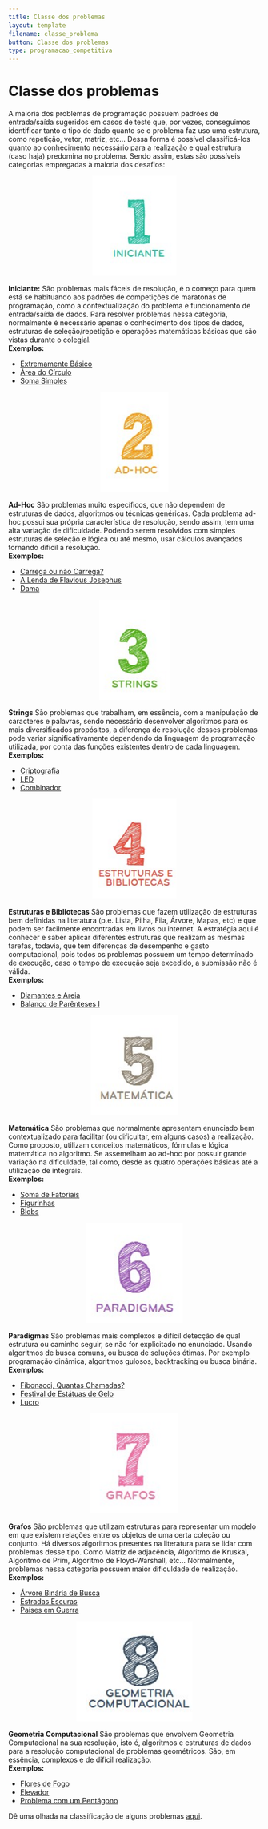 ```yaml
---
title: Classe dos problemas
layout: template
filename: classe_problema
button: Classe dos problemas
type: programacao_competitiva
---
```

# Classe dos problemas

A maioria dos problemas de programação possuem padrões de entrada/saída sugeridos em casos de teste que, por vezes, conseguimos identificar tanto o tipo de dado quanto se o problema faz uso uma estrutura, como repetição, vetor, matriz, etc... Dessa forma é possível classificá-los quanto ao conhecimento necessário para a realização e qual estrutura (caso haja) predomina no problema. Sendo assim, estas são possíveis categorias empregadas à maioria dos desafios:

<div style="text-align: center">
    <img src="/assets/images/1uri.png" style="height: 200px;width: auto">
</div>

**Iniciante:** São problemas mais fáceis de resolução, é o começo para quem está se habituando aos padrões de competições de maratonas de programação, como a contextualização do problema e funcionamento de entrada/saída de dados. Para resolver problemas nessa categoria, normalmente é necessário apenas o conhecimento dos tipos de dados, estruturas de seleção/repetição e operações matemáticas básicas que são vistas durante o colegial.  
**Exemplos:**

*   [Extremamente Básico](https://www.urionlinejudge.com.br/judge/pt/problems/view/1001)
*   [Área do Círculo](https://www.urionlinejudge.com.br/judge/pt/problems/view/1002)
*   [Soma Simples](https://www.urionlinejudge.com.br/judge/pt/problems/view/1003)

  
<div style="text-align: center">
    <img src="/assets/images/2uri.png" style="height: 200px;width: auto">
</div>

**Ad-Hoc** São problemas muito específicos, que não dependem de estruturas de dados, algoritmos ou técnicas genéricas. Cada problema ad-hoc possui sua própria característica de resolução, sendo assim, tem uma alta variação de dificuldade. Podendo serem resolvidos com simples estruturas de seleção e lógica ou até mesmo, usar cálculos avançados tornando difícil a resolução.  
**Exemplos:**

*   [Carrega ou não Carrega?](https://www.urionlinejudge.com.br/judge/pt/problems/view/1026)
*   [A Lenda de Flavious Josephus](https://www.urionlinejudge.com.br/judge/pt/problems/view/1030)
*   [Dama](https://www.urionlinejudge.com.br/judge/pt/problems/view/1087)

  
  
<div style="text-align: center">
    <img src="/assets/images/3uri.png" style="height: 200px;width: auto">
</div>

**Strings** São problemas que trabalham, em essência, com a manipulação de caracteres e palavras, sendo necessário desenvolver algoritmos para os mais diversificados propósitos, a diferença de resolução desses problemas pode variar significativamente dependendo da linguagem de programação utilizada, por conta das funções existentes dentro de cada linguagem.  
**Exemplos:**

*   [Criptografia](https://www.urionlinejudge.com.br/judge/pt/problems/view/1024)
*   [LED](https://www.urionlinejudge.com.br/judge/pt/problems/view/1168)
*   [Combinador](https://www.urionlinejudge.com.br/judge/pt/problems/view/1238)

  

  
<div style="text-align: center">
    <img src="/assets/images/4uri.png" style="height: 200px;width: auto">
</div>

**Estruturas e Bibliotecas** São problemas que fazem utilização de estruturas bem definidas na literatura (p.e. Lista, Pilha, Fila, Árvore, Mapas, etc) e que podem ser facilmente encontradas em livros ou internet. A estratégia aqui é conhecer e saber aplicar diferentes estruturas que realizam as mesmas tarefas, todavia, que tem diferenças de desempenho e gasto computacional, pois todos os problemas possuem um tempo determinado de execução, caso o tempo de execução seja excedido, a submissão não é válida.  
**Exemplos:**

*   [Diamantes e Areia](https://www.urionlinejudge.com.br/judge/pt/problems/view/1069)
*   [Balanço de Parênteses I](https://www.urionlinejudge.com.br/judge/pt/problems/view/1068)

  

  
<div style="text-align: center">
    <img src="/assets/images/5uri.png" style="height: 200px;width: auto">
</div>

**Matemática** São problemas que normalmente apresentam enunciado bem contextualizado para facilitar (ou dificultar, em alguns casos) a realização. Como proposto, utilizam conceitos matemáticos, fórmulas e lógica matemática no algoritmo. Se assemelham ao ad-hoc por possuir grande variação na dificuldade, tal como, desde as quatro operações básicas até a utilização de integrais.  
**Exemplos:**

*   [Soma de Fatoriais](https://www.urionlinejudge.com.br/judge/pt/problems/view/1161)
*   [Figurinhas](https://www.urionlinejudge.com.br/judge/pt/problems/view/1028)
*   [Blobs](https://www.urionlinejudge.com.br/judge/pt/problems/view/1170)

  

  
<div style="text-align: center">
    <img src="/assets/images/6uri.png" style="height: 200px;width: auto">
</div>

**Paradigmas** São problemas mais complexos e difícil detecção de qual estrutura ou caminho seguir, se não for explicitado no enunciado. Usando algoritmos de busca comuns, ou busca de soluções ótimas. Por exemplo programação dinâmica, algoritmos gulosos, backtracking ou busca binária.  
**Exemplos:**

*   [Fibonacci, Quantas Chamadas?](https://www.urionlinejudge.com.br/judge/pt/problems/view/1029)
*   [Festival de Estátuas de Gelo](https://www.urionlinejudge.com.br/judge/pt/problems/view/1034)
*   [Lucro](https://www.urionlinejudge.com.br/judge/pt/problems/view/1310)

  
  

  
<div style="text-align: center">
    <img src="/assets/images/7uri.png" style="height: 200px;width: auto">
</div>

**Grafos** São problemas que utilizam estruturas para representar um modelo em que existem relações entre os objetos de uma certa coleção ou conjunto. Há diversos algoritmos presentes na literatura para se lidar com problemas desse tipo. Como Matriz de adjacência, Algoritmo de Kruskal, Algoritmo de Prim, Algoritmo de Floyd-Warshall, etc... Normalmente, problemas nessa categoria possuem maior dificuldade de realização.  
**Exemplos:**

*   [Árvore Binária de Busca](https://www.urionlinejudge.com.br/judge/pt/problems/view/1195)
*   [Estradas Escuras](https://www.urionlinejudge.com.br/judge/pt/problems/view/1152)
*   [Países em Guerra](https://www.urionlinejudge.com.br/judge/pt/problems/view/1148)

  

  
<div style="text-align: center">
    <img src="/assets/images/8uri.png" style="height: 200px;width: auto">
</div>

**Geometria Computacional** São problemas que envolvem Geometria Computacional na sua resolução, isto é, algoritmos e estruturas de dados para a resolução computacional de problemas geométricos. São, em essência, complexos e de difícil realização.  
**Exemplos:**

*   [Flores de Fogo](https://www.urionlinejudge.com.br/judge/pt/problems/view/1039)
*   [Elevador](https://www.urionlinejudge.com.br/judge/pt/problems/view/1124)
*   [Problema com um Pentágono](https://www.urionlinejudge.com.br/judge/pt/problems/view/1292)

  
  

Dê uma olhada na classificação de alguns problemas [aqui](/Classifica%C3%A7%C3%A3o_de_problemas "Classificação de problemas").